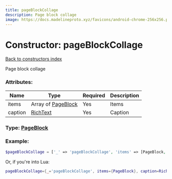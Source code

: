 ```yaml
---
title: pageBlockCollage
description: Page block collage
image: https://docs.madelineproto.xyz/favicons/android-chrome-256x256.png
---
```

# Constructor: pageBlockCollage  
[Back to constructors index](index.md)



Page block collage

### Attributes:

| Name     |    Type       | Required | Description |
|----------|---------------|----------|-------------|
|items|Array of [PageBlock](../types/PageBlock.md) | Yes|Items|
|caption|[RichText](../types/RichText.md) | Yes|Caption|



### Type: [PageBlock](../types/PageBlock.md)


### Example:

```php
$pageBlockCollage = ['_' => 'pageBlockCollage', 'items' => [PageBlock, PageBlock], 'caption' => RichText];
```  


Or, if you're into Lua:

```lua
pageBlockCollage={_='pageBlockCollage', items={PageBlock}, caption=RichText}

```


